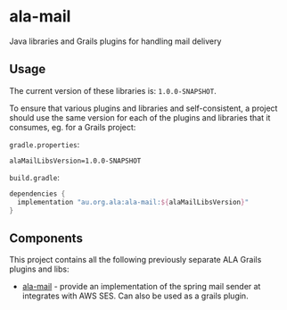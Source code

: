 # ala-mail

Java libraries and Grails plugins for handling mail delivery

Usage
-----

The current version of these libraries is: `1.0.0-SNAPSHOT`.

To ensure that various plugins and libraries and self-consistent, a project should use the same version for
each of the plugins and libraries that it consumes, eg. for a Grails project:

`gradle.properties`:
```gradle.properties
alaMailLibsVersion=1.0.0-SNAPSHOT
```

`build.gradle`:
```build.gradle
dependencies {
  implementation "au.org.ala:ala-mail:${alaMailLibsVersion}"
}
```

Components
----------

This project contains all the following previously separate ALA Grails plugins and libs:

- [ala-mail](ala-mail) - provide an implementation of the spring mail sender at integrates with AWS SES. Can also be 
used as a grails plugin.  